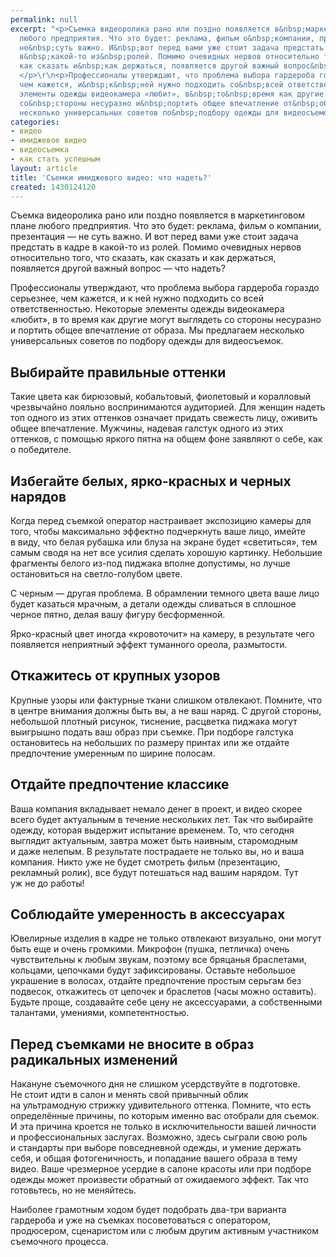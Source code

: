 ```yaml
---
permalink: null
excerpt: "<p>Съемка видеоролика рано или поздно появляется в&nbsp;маркетинговом плане
  любого предприятия. Что это будет: реклама, фильм о&nbsp;компании, презентация&nbsp;—
  не&nbsp;суть важно. И&nbsp;вот перед вами уже стоит задача предстать в&nbsp;кадре
  в&nbsp;какой-то из&nbsp;ролей. Помимо очевидных нервов относительно того, что сказать,
  как сказать и&nbsp;как держаться, появляется другой важный вопрос&nbsp;— что надеть?
  </p>\r\n<p>Профессионалы утверждают, что проблема выбора гардероба гораздо серьезнее,
  чем кажется, и&nbsp;к&nbsp;ней нужно подходить со&nbsp;всей ответственностью. Некоторые
  элементы одежды видеокамера «любит», в&nbsp;то&nbsp;время как другие могут выглядеть
  со&nbsp;стороны несуразно и&nbsp;портить общее впечатление от&nbsp;образа. Мы&nbsp;предлагаем
  несколько универсальных советов по&nbsp;подбору одежды для видеосъемок.</p>"
categories:
- видео
- имиджевое видео
- видеосъемка
- как стать успешным
layout: article
title: 'Съемки имиджевого видео: что надеть?'
created: 1430124120
---
```

<p>Съемка видеоролика рано или поздно появляется в&nbsp;маркетинговом плане любого предприятия. Что это будет: реклама, фильм о&nbsp;компании, презентация&nbsp;— не&nbsp;суть важно. И&nbsp;вот перед вами уже стоит задача предстать в&nbsp;кадре в&nbsp;какой-то из&nbsp;ролей. Помимо очевидных нервов относительно того, что сказать, как сказать и&nbsp;как держаться, появляется другой важный вопрос&nbsp;— что надеть? </p>
<p>Профессионалы утверждают, что проблема выбора гардероба гораздо серьезнее, чем кажется, и&nbsp;к&nbsp;ней нужно подходить со&nbsp;всей ответственностью. Некоторые элементы одежды видеокамера «любит», в&nbsp;то&nbsp;время как другие могут выглядеть со&nbsp;стороны несуразно и&nbsp;портить общее впечатление от&nbsp;образа. Мы&nbsp;предлагаем несколько универсальных советов по&nbsp;подбору одежды для видеосъемок.</p>
<h2>Выбирайте правильные оттенки</h2>
<p>Такие цвета как бирюзовый, кобальтовый, фиолетовый и&nbsp;коралловый чрезвычайно лояльно воспринимаются аудиторией. Для женщин надеть топ одного из&nbsp;этих оттенков означает придать свежесть лицу, оживить общее впечатление. Мужчины, надевая галстук одного из&nbsp;этих оттенков, с&nbsp;помощью яркого пятна на&nbsp;общем фоне заявляют о&nbsp;себе, как о&nbsp;победителе.</p>
<h2>Избегайте белых, ярко-красных и&nbsp;черных нарядов</h2>
<p>Когда перед съемкой оператор настраивает экспозицию камеры для того, чтобы максимально эффектно подчеркнуть ваше лицо, имейте в&nbsp;виду, что белая рубашка или блуза на&nbsp;экране будет «светиться», тем самым сводя на&nbsp;нет все усилия сделать хорошую картинку. Небольшие фрагменты белого из-под пиджака вполне допустимы, но&nbsp;лучше остановиться на&nbsp;светло-голубом цвете.</p>
<p>С&nbsp;черным&nbsp;— другая проблема. В&nbsp;обрамлении темного цвета ваше лицо будет казаться мрачным, а&nbsp;детали одежды сливаться в&nbsp;сплошное черное пятно, делая вашу фигуру бесформенной. </p>
<p>Ярко-красный цвет иногда «кровоточит» на&nbsp;камеру, в&nbsp;результате чего появляется неприятный эффект туманного ореола, размытости.</p>
<h2>Откажитесь от&nbsp;крупных узоров</h2>
<p>Крупные узоры или фактурные ткани слишком отвлекают. Помните, что в&nbsp;центре внимания должны быть&nbsp;вы, а&nbsp;не&nbsp;ваш наряд. С&nbsp;другой стороны, небольшой плотный рисунок, тиснение, расцветка пиджака могут выигрышно подать ваш образ при съемке. При подборе галстука остановитесь на&nbsp;небольших по&nbsp;размеру принтах или&nbsp;же отдайте предпочтение умеренным по&nbsp;ширине полосам.</p>
<h2>Отдайте предпочтение классике</h2>
<p>Ваша компания вкладывает немало денег в&nbsp;проект, и&nbsp;видео скорее всего будет актуальным в&nbsp;течение нескольких лет. Так что выбирайте одежду, которая выдержит испытание временем. То, что сегодня выглядит актуальным, завтра может быть наивным, старомодным и&nbsp;даже нелепым. В&nbsp;результате пострадаете не&nbsp;только&nbsp;вы, но&nbsp;и&nbsp;ваша компания. Никто уже не&nbsp;будет смотреть фильм (презентацию, рекламный ролик), все будут потешаться над вашим нарядом. Тут уж&nbsp;не&nbsp;до&nbsp;работы!</p>
<h2>Соблюдайте умеренность в&nbsp;аксессуарах</h2>
<p>Ювелирные изделия в&nbsp;кадре не&nbsp;только отвлекают визуально, они могут быть еще и&nbsp;очень громкими. Микрофон (пушка, петличка) очень чувствительны к&nbsp;любым звукам, поэтому все бряцанья браслетами, кольцами, цепочками будут зафиксированы. Оставьте небольшое украшение в&nbsp;волосах, отдайте предпочтение простым серьгам без подвесок, откажитесь от&nbsp;цепочек и&nbsp;браслетов (часы можно оставить). Будьте проще, создавайте себе цену не&nbsp;аксессуарами, а&nbsp;собственными талантами, умениями, компетентностью.</p>
<h2>Перед съемками не&nbsp;вносите в&nbsp;образ радикальных изменений</h2>
<p>Накануне съемочного дня не&nbsp;слишком усердствуйте в&nbsp;подготовке. Не&nbsp;стоит идти в&nbsp;салон и&nbsp;менять свой привычный облик на&nbsp;ультрамодную стрижку удивительного оттенка. Помните, что есть определённые причины, по&nbsp;которым именно вас отобрали для съемок. И&nbsp;эта причина кроется не&nbsp;только в&nbsp;исключительности вашей личности и&nbsp;профессиональных заслугах. Возможно, здесь сыграли свою роль и&nbsp;стандарты при выборе повседневной одежды, и&nbsp;умение держать себя, и&nbsp;общая фотогеничность, и&nbsp;попадание вашего образа в&nbsp;тему видео. Ваше чрезмерное усердие в&nbsp;салоне красоты или при подборе одежды может произвести обратный от&nbsp;ожидаемого эффект. Так что готовьтесь, но&nbsp;не&nbsp;меняйтесь.</p>
<p>Наиболее грамотным ходом будет подобрать два-три варианта гардероба и&nbsp;уже на&nbsp;съемках посоветоваться с&nbsp;оператором, продюсером, сценаристом или с&nbsp;любым другим активным участником съемочного процесса.</p>
